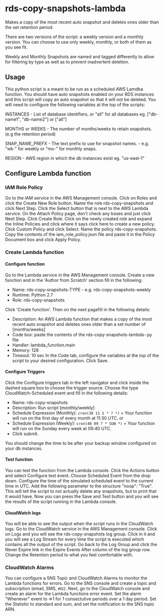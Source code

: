 # rds-copy-snapshots-lambda
Makes a copy of the most recent auto snapshot and deletes ones older than the set retention period.

There are two versions of the script: a weekly version and a monthly version.
You can choose to use only weekly, monthly, or both of them as you see fit.

Weekly and Monthly Snapshots are named and tagged differently to allow for filtering by type as well as to prevent inadvertent deletion.

## Usage
This python script is a meant to be run as a scheduled AWS Lamdba function. You should have auto snapshots enabled on your RDS instances and this script will copy an auto snapshot so that it will not be deleted.  You will need to configure the following variables at the top of the scripts:

INSTANCES - List of database identifiers, or "all" for all databases
eg. ["db-name1", "db-name2"] or ["all"]

MONTHS or WEEKS - The number of months/weeks to retain snapshots. (e.g the retention period)

SNAP_NAME_PREFX - The text prefix to use for snapshot names. - e.g. "wk-" for weekly or "mo-" for monthly snaps.

REGION - AWS region in which the db instances exist
eg. "us-east-1"

## Configure Lambda function
### IAM Role Policy
Go to the IAM service in the AWS Management console. Click on Roles and click the Create New Role button. Name the role rds-copy-snapshots and click Next Step. Click the Select button that is next to the AWS Lambda service. On the Attach Policy page, don't check any boxes and just click Next Step. Click Create Role. Click on the newly created role and expand the Inline Policies and click where it says click here to create a new policy. Click Custom Policy and click Select. Name the policy rds-copy-snapshots. Copy the contents of the iam_role_policy.json file and paste it in the Policy Document box and click Apply Policy.

### Create Lambda function
#### Configure function
Go to the Lambda service in the AWS Management console. Create a new function and in the 'Author from Scratch' section fill in the following:

* Name: rds-copy-snapshots-TYPE - e.g. rds-copy-snapshots-weekly
* Runtime: Python 2.7
* Role: rds-copy-snapshots

Click 'Create function'. Then on the next pagefill in the following details:
* Description: An AWS Lambda function that makes a copy of the most recent auto snapshot and deletes ones older than a set number of [months/weeks]
* Code box: paste the contents of the rds-copy-snapshots-lambda-<BACKUPTYPE>.py file
* Handler: lambda_function.main
* Memory: 128
* Timeout: 10 sec
In the Code tab, configure the variables at the top of the script to your desired configuration. Click Save.

#### Configure Triggers
Click the Configure triggers tab in the left navigator and click inside the dashed square box to choose the trigger source. Choose the type CloudWatch-Scheduled event and fill in the following details:
* Name: rds-copy-snapshots
* Description: Run script [monthly/weekly]
* Schedule Expression (Monthly): `cron(30 11 1 * ? *)`  = Your function will run on the first day of every month at 11:30 UTC.
	or
* Schedule Expression (Weekly):	 `cron(40 09 ? * SUN *)` = Your function will run on the Sunday every week at 09:40 UTC.
* Click submit.

 You should change the time to be after your backup window configured on your db instances.

#### Test function
You can test the function from the Lambda console. Click the Actions button and select Configure test event. Choose Scheduled Event from the drop down.  Configure the time of the simulated scheduled event to the current time in UTC.  Add the following parameter to the structure "noop": "True".  This will tell the script to not actually delete any snapshots, but to print that it would have. Now you can press the Save and Test button and you will see the results of the script running in the Lambda console.

#### CloudWatch logs
You will be able to see the output when the script runs in the CloudWatch logs. Go to the CloudWatch service in the AWS Management console. Click on Logs and you will see the rds-copy-snapshots log group. Click in it and you will see a Log Stream for every time the script is executed which contains all the output of the script. Go back to the Log Group and click the Never Expire link in the Expire Events After column of the log group row. Change the Retention period to what you feel comfortable with.

### CloudWatch Alarms
You can configure a SNS Topic and CloudWatch Alarms to monitor the Lambda functions for errors. Go to the SNS console and create a topic and subscription (email, SMS, etc). Next, go to the CloudWatch console and create an alarm for the Lambda functions error event.  Set the alarm "Whenever" event to =>1 for 1 consectutive periods over a 1 day period. Set the Statistic to standard and sum, and set the notification to the SNS topic ARN.

